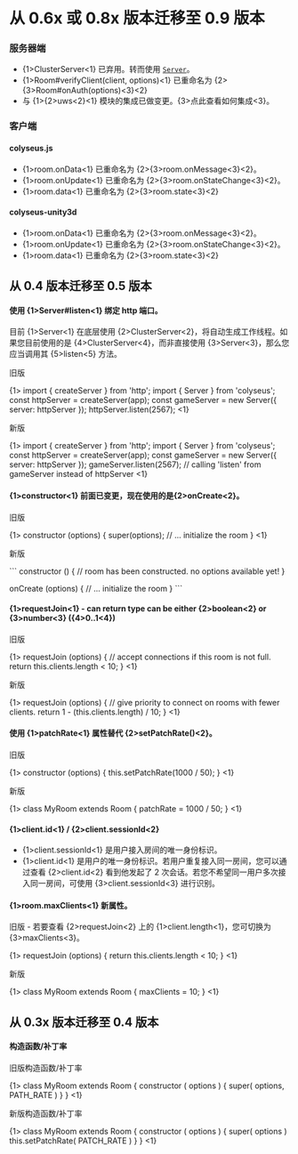 # 从 0.6x 或 0.8x 版本迁移至 0.9 版本

### 服务器端

- {1>ClusterServer<1} 已弃用。转而使用 [`Server`](/server/api)。
- {1>Room#verifyClient(client, options)<1} 已重命名为 {2>{3>Room#onAuth(options)<3}<2}
- 与 {1>{2>uws<2}<1} 模块的集成已做变更。{3>点此查看如何集成<3}。

### 客户端

#### colyseus.js
- {1>room.onData<1} 已重命名为 {2>{3>room.onMessage<3}<2}。
- {1>room.onUpdate<1} 已重命名为 {2>{3>room.onStateChange<3}<2}。
- {1>room.data<1} 已重命名为 {2>{3>room.state<3}<2}

#### colyseus-unity3d
- {1>room.onData<1} 已重命名为 {2>{3>room.onMessage<3}<2}。
- {1>room.onUpdate<1} 已重命名为 {2>{3>room.onStateChange<3}<2}。
- {1>room.data<1} 已重命名为 {2>{3>room.state<3}<2}

## 从 0.4 版本迁移至 0.5 版本

#### 使用 {1>Server#listen<1} 绑定 http 端口。

目前 {1>Server<1} 在底层使用 {2>ClusterServer<2}，将自动生成工作线程。如果您目前使用的是 {4>ClusterServer<4}，而非直接使用 {3>Server<3}，那么您应当调用其 {5>listen<5} 方法。

旧版

{1> import { createServer } from 'http'; import { Server } from 'colyseus'; const httpServer = createServer(app); const gameServer = new Server({ server: httpServer }); httpServer.listen(2567); <1}

新版

{1> import { createServer } from 'http'; import { Server } from 'colyseus'; const httpServer = createServer(app); const gameServer = new Server({ server: httpServer }); gameServer.listen(2567); // calling 'listen' from gameServer instead of httpServer <1}

#### {1>constructor<1} 前面已变更，现在使用的是{2>onCreate<2}。

旧版

{1> constructor (options) { super(options); // ... initialize the room } <1}

新版

\`\`\` constructor () { // room has been constructed. no options available yet! }

onCreate (options) { // ... initialize the room } \`\`\`

#### {1>requestJoin<1} - can return type can be either {2>boolean<2} or {3>number<3} ({4>0..1<4})

旧版

{1> requestJoin (options) { // accept connections if this room is not full. return this.clients.length < 10; } <1}

新版

{1> requestJoin (options) { // give priority to connect on rooms with fewer clients. return 1 - (this.clients.length) / 10; } <1}

#### 使用 {1>patchRate<1} 属性替代 {2>setPatchRate()<2}。

旧版

{1> constructor (options) { this.setPatchRate(1000 / 50); } <1}

新版

{1> class MyRoom extends Room { patchRate = 1000 / 50; } <1}

#### {1>client.id<1} / {2>client.sessionId<2}

- {1>client.sessionId<1} 是用户接入房间的唯一身份标识。
- {1>client.id<1} 是用户的唯一身份标识。若用户重复接入同一房间，您可以通过查看 {2>client.id<2} 看到他发起了 2 次会话。若您不希望同一用户多次接入同一房间，可使用 {3>client.sessionId<3} 进行识别。

#### {1>room.maxClients<1} 新属性。

旧版 - 若要查看 {2>requestJoin<2} 上的 {1>client.length<1}，您可切换为 {3>maxClients<3}。

{1> requestJoin (options) { return this.clients.length < 10; } <1}

新版

{1> class MyRoom extends Room { maxClients = 10; } <1}

## 从 0.3x 版本迁移至 0.4 版本

#### 构造函数/补丁率

旧版构造函数/补丁率

{1> class MyRoom extends Room { constructor ( options ) { super( options, PATH\_RATE ) } } <1}

新版构造函数/补丁率

{1> class MyRoom extends Room { constructor ( options ) { super( options ) this.setPatchRate( PATCH\_RATE ) } } <1}
